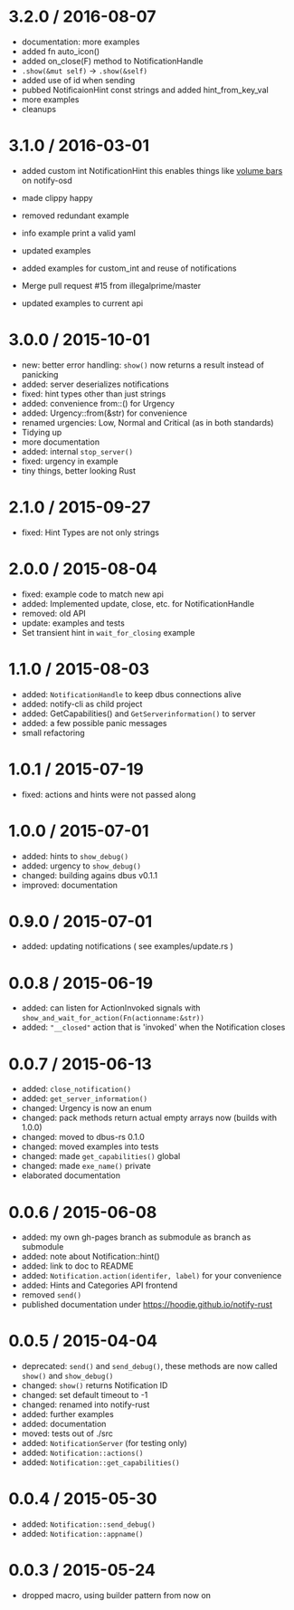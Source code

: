 
3.2.0 / 2016-08-07
==================

  * documentation: more examples
  * added fn auto_icon()
  * added on_close(F) method to NotificationHandle
  * `.show(&mut self)` -> `.show(&self)`
  * added use of id when sending
  * pubbed NotificaionHint const strings and added hint_from_key_val
  * more examples
  * cleanups

3.1.0 / 2016-03-01
==================
  * added custom int NotificationHint
    this enables things like [volume bars](examples/show_volume.rs) on notify-osd

  * made clippy happy
  * removed redundant example
  * info example print a valid yaml
  * updated examples
  * added examples for custom_int and reuse of notifications
  * Merge pull request #15 from illegalprime/master
  * updated examples to current api

3.0.0 / 2015-10-01
==================

  * new: better error handling: `show()` now returns a result instead of panicking
  * added: server deserializes notifications
  * fixed: hint types other than just strings
  * added: convenience from::<str>() for Urgency
  * added: Urgency::from(&str) for convenience
  * renamed urgencies: Low, Normal and Critical (as in both standards)
  * Tidying up
  * more documentation
  * added: internal `stop_server()`
  * fixed: urgency in example
  * tiny things, better looking Rust


2.1.0 / 2015-09-27
==================

  * fixed: Hint Types are not only strings

2.0.0 / 2015-08-04
==================

  * fixed: example code to match new api
  * added: Implemented update, close, etc. for NotificationHandle
  * removed: old API
  * update: examples and tests
  * Set transient hint in `wait_for_closing` example


1.1.0 / 2015-08-03
==================

  * added: `NotificationHandle` to keep dbus connections alive
  * added: notify-cli as child project
  * added: GetCapabilities() and `GetServerinformation()` to server
  * added: a few possible panic messages
  * small refactoring

1.0.1 / 2015-07-19
==================

  * fixed: actions and hints were not passed along

1.0.0 / 2015-07-01
==================

  * added: hints to `show_debug()`
  * added: urgency to `show_debug()`
  * changed: building agains dbus v0.1.1
  * improved: documentation

0.9.0 / 2015-07-01
==================

  * added: updating notifications ( see examples/update.rs )

0.0.8 / 2015-06-19
==================

  * added: can listen for ActionInvoked signals with `show_and_wait_for_action(Fn(actionname:&str))`
  * added: `"__closed"` action that is 'invoked' when the Notification closes

0.0.7 / 2015-06-13
==================

  * added: `close_notification()`
  * added: `get_server_information()`
  * changed: Urgency is now an enum
  * changed: pack methods return actual empty arrays now (builds with 1.0.0)
  * changed: moved to dbus-rs 0.1.0
  * changed: moved examples into tests
  * changed: made `get_capabilities()` global
  * changed: made `exe_name()` private
  * elaborated documentation

0.0.6 / 2015-06-08
==================

  * added: my own gh-pages branch as submodule as branch as submodule
  * added: note about Notification::hint()
  * added: link to doc to README
  * added: `Notification.action(identifer, label)` for your convenience
  * added: Hints and Categories API frontend
  * removed `send()`
  * published documentation under https://hoodie.github.io/notify-rust

0.0.5 / 2015-04-04
==================
  * deprecated: `send()` and `send_debug()`, these methods are now called `show()` and `show_debug()`
  * changed: `show()` returns Notification ID
  * changed: set default timeout to -1
  * changed: renamed into notify-rust
  * added: further examples
  * added: documentation
  * moved: tests out of ./src
  * added: `NotificationServer` (for testing only)
  * added: `Notification::actions()`
  * added: `Notification::get_capabilities()`

0.0.4 / 2015-05-30
==================
  * added: `Notification::send_debug()`
  * added: `Notification::appname()`

0.0.3 / 2015-05-24
==================
  * dropped macro, using builder pattern from now on
